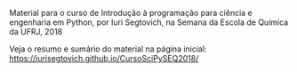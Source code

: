 Material para o curso de Introdução à programação para ciência e engenharia em Python, por Iuri Segtovich, na Semana da Escola de Química da UFRJ, 2018

Veja o resumo e sumário do material na página inicial:  https://iurisegtovich.github.io/CursoSciPySEQ2018/
